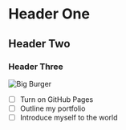 # Header One
## Header Two
### Header Three
![Big Burger](https://github.com/stwala/skills-communicate-using-markdown/assets/121320696/0c57e0a9-5083-48f2-8e82-7b2612fc771e)
- [ ] Turn on GitHub Pages
- [ ] Outline my portfolio
- [ ] Introduce myself to the world
